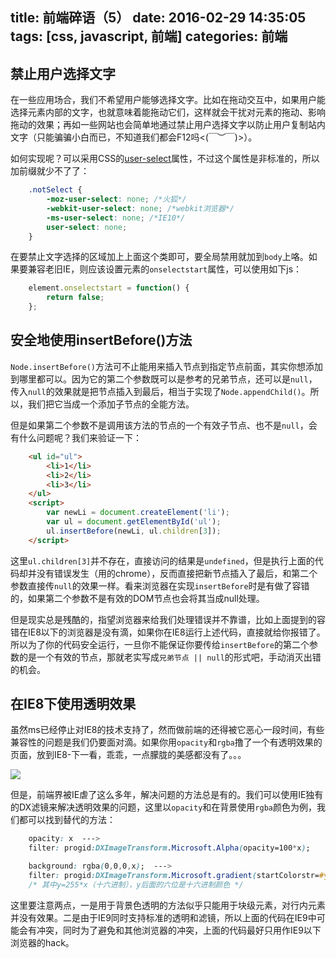 title: 前端碎语（5）
date: 2016-02-29 14:35:05
tags: [css, javascript, 前端]
categories: 前端
---
## 禁止用户选择文字
在一些应用场合，我们不希望用户能够选择文字。比如在拖动交互中，如果用户能选择元素内部的文字，也就意味着能拖动它们，这样就会干扰对元素的拖动、影响拖动的效果；再如一些网站也会简单地通过禁止用户选择文字以防止用户复制站内文字（只能骗骗小白而已，不知道我们都会F12吗<(￣︶￣)>）。

如何实现呢？可以采用CSS的[user-select](https://developer.mozilla.org/zh-CN/docs/Web/CSS/user-select)属性，不过这个属性是非标准的，所以加前缀就少不了了：

```css
    .notSelect {
        -moz-user-select: none; /*火狐*/
        -webkit-user-select: none; /*webkit浏览器*/
        -ms-user-select: none; /*IE10*/
        user-select: none;
    }
```

在要禁止文字选择的区域加上上面这个类即可，要全局禁用就加到`body`上咯。如果要兼容老旧IE，则应该设置元素的`onselectstart`属性，可以使用如下js：

```javascript
    element.onselectstart = function() {
        return false;
    };
```

## 安全地使用insertBefore()方法
`Node.insertBefore()`方法可不止能用来插入节点到指定节点前面，其实你想添加到哪里都可以。因为它的第二个参数既可以是参考的兄弟节点，还可以是`null`，传入`null`的效果就是把节点插入到最后，相当于实现了`Node.appendChild()`。所以，我们把它当成一个添加子节点的全能方法。

但是如果第二个参数不是调用该方法的节点的一个有效子节点、也不是`null`，会有什么问题呢？我们来验证一下：

```html
    <ul id="ul">
        <li>1</li>
        <li>2</li>
        <li>3</li>
    </ul>
    <script>
        var newLi = document.createElement('li');
        var ul = document.getElementById('ul');
        ul.insertBefore(newLi, ul.children[3]);
    </script>
```

这里`ul.children[3]`并不存在，直接访问的结果是`undefined`，但是执行上面的代码却并没有错误发生（用的chrome），反而直接把新节点插入了最后，和第二个参数直接传`null`的效果一样。看来浏览器在实现`insertBefore`时是有做了容错的，如果第二个参数不是有效的DOM节点也会将其当成null处理。

但是现实总是残酷的，指望浏览器来给我们处理错误并不靠谱，比如上面提到的容错在IE8以下的浏览器是没有滴，如果你在IE8运行上述代码，直接就给你报错了。所以为了你的代码安全运行，一旦你不能保证你要传给`insertBefore`的第二个参数的是一个有效的节点，那就老实写成`兄弟节点 || null`的形式吧，手动消灭出错的机会。

## 在IE8下使用透明效果
虽然ms已经停止对IE8的技术支持了，然而做前端的还得被它恶心一段时间，有些兼容性的问题是我们仍要面对滴。如果你用`opacity`和`rgba`撸了一个有透明效果的页面，放到IE8-下一看，乖乖，一点朦胧的美感都没有了。。。

![](http://ww4.sinaimg.cn/large/85ad0d9cjw1f1gao75jonj204j04fa9x.jpg)

但是，前端界被IE虐了这么多年，解决问题的方法总是有的。我们可以使用IE独有的DX滤镜来解决透明效果的问题，这里以`opacity`和在背景使用`rgba`颜色为例，我们都可以找到替代的方法：

```css
    opacity: x  --->  
    filter: progid:DXImageTransform.Microsoft.Alpha(opacity=100*x);

    background: rgba(0,0,0,x);  --->  
    filter: progid:DXImageTransform.Microsoft.gradient(startColorstr=#y000000,endColorstr=#y000000);  
    /* 其中y=255*x（十六进制），y后面的六位是十六进制颜色 */
```

这里要注意两点，一是用于背景色透明的方法似乎只能用于块级元素，对行内元素并没有效果。二是由于IE9同时支持标准的透明和滤镜，所以上面的代码在IE9中可能会有冲突，同时为了避免和其他浏览器的冲突，上面的代码最好只用作IE9以下浏览器的hack。

